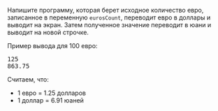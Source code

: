 
Напишите программу, которая берет исходное количество евро, записанное в переменную `eurosCount`, переводит евро в доллары и выводит на экран. Затем полученное значение переводит в юани и выводит на новой строчке.

Пример вывода для 100 евро:

<pre class='hexlet-basics-output'>
125
863.75
</pre>

Считаем, что:
- 1 евро = 1.25 долларов
- 1 доллар = 6.91 юаней
